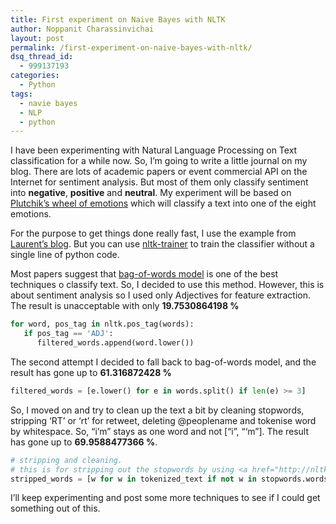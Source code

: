 ```yaml
---
title: First experiment on Naive Bayes with NLTK
author: Noppanit Charassinvichai
layout: post
permalink: /first-experiment-on-naive-bayes-with-nltk/
dsq_thread_id:
  - 999137193
categories:
  - Python
tags:
  - navie bayes
  - NLP
  - python
---
```

I have been experimenting with Natural Language Processing on Text classification for a while now. So, I&#8217;m going to write a little journal on my blog. There are lots of academic papers or event commercial API on the Internet for sentiment analysis. But most of them only classify sentiment into **negative**, **positive** and **neutral**. My experiment will be based on [Plutchik&#8217;s wheel of emotions][1] which will classify a text into one of the eight emotions.

For the purpose to get things done really fast, I use the example from [Laurent&#8217;s blog][2]. But you can use [nltk-trainer][3] to train the classifier without a single line of python code. 

Most papers suggest that [bag-of-words model][4] is one of the best techniques o classify text. So, I decided to use this method. However, this is about sentiment analysis so I used only Adjectives for feature extraction. The result is unacceptable with only **19.7530864198 %**

``` python
for word, pos_tag in nltk.pos_tag(words):
   if pos_tag == 'ADJ':
      filtered_words.append(word.lower())
```

The second attempt I decided to fall back to bag-of-words model, and the result has gone up to **61.316872428 %**

``` python
filtered_words = [e.lower() for e in words.split() if len(e) >= 3]
```

So, I moved on and try to clean up the text a bit by cleaning stopwords, stripping &#8216;RT&#8217; or &#8216;rt&#8217; for retweet, deleting @peoplename and tokenise word by whitespace. So, &#8220;i&#8217;m&#8221; stays as one word and not [&#8220;i&#8221;, &#8220;&#8216;m&#8221;]. The result has gone up to **69.9588477366 %**.

``` python
# stripping and cleaning.
# this is for stripping out the stopwords by using <a href="http://nltk.googlecode.com/svn/trunk/doc/book/ch02.html" title="NLTK Text Corpora">NLTK Text Corpora</a>
stripped_words = [w for w in tokenized_text if not w in stopwords.words('english')]
```

I&#8217;ll keep experimenting and post some more techniques to see if I could get something out of this.

 [1]: http://en.wikipedia.org/wiki/Plutchik%27s_Wheel_of_Emotions#Plutchik.27s_wheel_of_emotions "Plutchik wheel of emotions"
 [2]: http://www.laurentluce.com/posts/twitter-sentiment-analysis-using-python-and-nltk/ "twitter sentiment analysis"
 [3]: https://github.com/japerk/nltk-trainer "nltk trainer"
 [4]: http://en.wikipedia.org/wiki/Bag-of-words_model "bag of words model"
